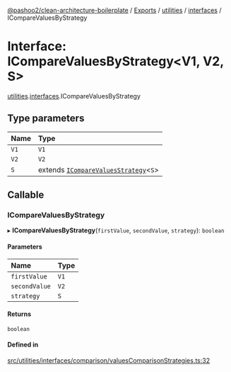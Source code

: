 [@pashoo2/clean-architecture-boilerplate](../README.md) / [Exports](../modules.md) / [utilities](../modules/utilities.md) / [interfaces](../modules/utilities.interfaces.md) / ICompareValuesByStrategy

# Interface: ICompareValuesByStrategy<V1, V2, S\>

[utilities](../modules/utilities.md).[interfaces](../modules/utilities.interfaces.md).ICompareValuesByStrategy

## Type parameters

| Name | Type |
| :------ | :------ |
| `V1` | `V1` |
| `V2` | `V2` |
| `S` | extends [`ICompareValuesStrategy`](utilities.interfaces.icomparevaluesstrategy.md)<`S`\> |

## Callable

### ICompareValuesByStrategy

▸ **ICompareValuesByStrategy**(`firstValue`, `secondValue`, `strategy`): `boolean`

#### Parameters

| Name | Type |
| :------ | :------ |
| `firstValue` | `V1` |
| `secondValue` | `V2` |
| `strategy` | `S` |

#### Returns

`boolean`

#### Defined in

[src/utilities/interfaces/comparison/valuesComparisonStrategies.ts:32](https://github.com/pashoo2/clean-architecture-boilerplate/blob/e82048b/src/utilities/interfaces/comparison/valuesComparisonStrategies.ts#L32)

